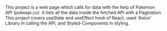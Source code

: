 This project is a web page which calls for data with the help of Pokemon API (pokeapi.co). It lists all the data inside the fetched API with a Pagination. This project covers useState and useEffect hook of React, used 'Axios' Library in calling the API, and Styled-Components in styling.
